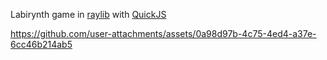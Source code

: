 Labirynth game in [raylib](https://www.raylib.com/) with [QuickJS](https://bellard.org/quickjs/)



https://github.com/user-attachments/assets/0a98d97b-4c75-4ed4-a37e-6cc46b214ab5

